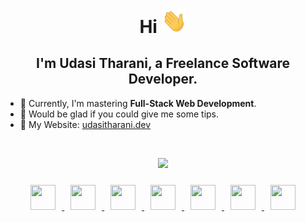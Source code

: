 <h1 align="center">Hi <img src="https://raw.githubusercontent.com/ABSphreak/ABSphreak/master/gifs/Hi.gif" width="40px" /></h1>
<h2 align="center">I'm Udasi Tharani, a Freelance Software Developer.</h2>

- 🚀 Currently, I'm mastering **Full-Stack Web Development**.
- 💬 Would be glad if you could give me some tips.
- 📱 My Website: [udasitharani.dev](https://udasitharani.dev)
<br/>
<p align="center">
<img src="https://github-readme-stats-five-lyart.vercel.app/api?username=udasitharani&show_icons=true" />
</p>

<p align="center">
    <a href="mailto: me@udasitharani.dev">
        <img src='https://github.com/udasitharani/udasitharani/blob/master/gmail.svg' width="40" height="40" style="margin: 10px"/>
    </a>
    <a href="https://www.instagram.com/udasi.tharani/">
        <img src='https://github.com/udasitharani/udasitharani/blob/master/instagram.svg'
        width="40" height="40" style="margin: 10px"/>
    </a>
    <a href="https://www.linkedin.com/in/udasi-tharani-bb3232193/">
        <img src='https://github.com/udasitharani/udasitharani/blob/master/linkedin.svg' width="40" height="40" style="margin: 10px"/>
    </a>
    <a href="https://t.me/udasitharani">
        <img src='https://github.com/udasitharani/udasitharani/blob/master/telegram.svg' width="40" height="40" style="margin: 10px"/>
    </a>
    <a href="https://medium.com/@udasitharani">
        <img src='https://github.com/udasitharani/udasitharani/blob/master/medium.svg' width="40" height="40" style="margin: 10px"/>
    </a>
    <a href="https://github.com/udasitharani">
        <img src='https://github.com/udasitharani/udasitharani/blob/master/github.svg' width="40" height="40" style="margin: 10px"/>
    </a>
    <a href="https://twitter.com/TharaniUdasi">
        <img src='https://github.com/udasitharani/udasitharani/blob/master/twitter.svg' width="40" height="40" style="margin: 10px"/>
    </a>
</p>
